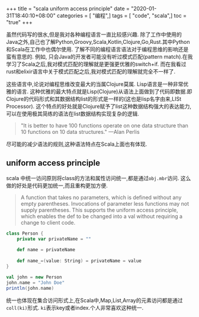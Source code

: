 +++
title = "scala uniform access principle"
date = "2020-01-31T18:40:10+08:00"
categories = [ "编程",]
tags = [ "code", "scala",]
toc = "true"
+++


虽然代码写的很水,但是我对各种编程语言一直比较感兴趣. 除了工作中使用的Java之外,自己也了解Python,Groovy,Scala,Kotlin,Clojure,Go,Rust.其中Python和Scala在工作中也偶尔使用. 了解不同的编程语言语法对于编程思维的影响还是蛮有意思的.
例如, 只会Java的开发者可能没有听过模式匹配(pattern match).在我学习了Scala之后,我对模式匹配的理解就是更强更优雅的switch+if. 而在我看过rust和elixir语言中关于模式匹配之后,我对模式匹配的理解就完全不一样了.

<!--more-->

这些语言中,论说对编程思维改变最大的当属Clojure莫属. Lisp语言是一种非常优雅的语言. 这种优雅的最大特点就是Lisp(Clojure)从语法上面做到了代码即数据.即Clojure的代码形式和其数据结构list的形式是一样的(这也是lisp名字由来,LISt Processor).
这个特点的好处就是Clojure赋予了list这种数据结构强大的表达能力,可以在使用极其简练的语法在list数据结构实现复杂的逻辑.

>"It is better to have 100 functions operate on one data structure than 10 functions on 10 data structures." —Alan Perlis

尽可能的减少语法的规则,这种语法特点在Scala上面也有体现.
<!--more-->

## uniform access principle

scala 中统一访问原则将class的方法和属性访问统一,都是通过`obj.mbr`访问.
这么做的好处是代码更加统一,而且重构更加方便.

>A function that takes no parameters, which is defined without any empty parentheses. 
>Invocations of parameter less functions may not supply parentheses. 
>This supports the uniform access principle, which enables the def to be changed into a val without 
>requiring a change to client code.

```scala
class Person {
    private var privateName = ""
    
    def name = privateName
    
    def name_=(value: String) = privateName = value
}

val john = new Person
john.name = "John Doe"
println(john.name)

```

统一也体现在集合访问形式上,在Scala中,Map,List,Array的元素访问都是通过`coll(ki)`形式. `ki`表示key或者index.个人非常喜欢这种统一.
